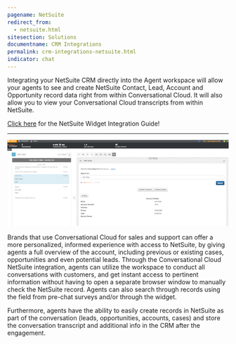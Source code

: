 ```yaml
---
pagename: NetSuite
redirect_from:
  - netsuite.html
sitesection: Solutions
documentname: CRM Integrations
permalink: crm-integrations-netsuite.html
indicator: chat
---
```


Integrating your NetSuite CRM directly into the Agent workspace will allow your agents to see and create NetSuite Contact, Lead, Account and Opportunity record data right from within Conversational Cloud. It will also allow you to view your Conversational Cloud transcripts from within NetSuite.

<div class="inntertext configlink"><a href="assets/CRM_Widget_Netsuite_Admin_Guide_2019_v2.pdf" target="_blank">Click here</a> for the NetSuite Widget Integration Guide!</div>
<hr class="solutionshr" />

<img src="img/archive/ns1.png"  alt="InAppOverview1">


Brands that use Conversational Cloud for sales and support can offer a more personalized, informed experience with access to NetSuite, by giving agents a full overview of the account, including previous or existing cases, opportunities and even potential leads. Through the Conversational Cloud NetSuite integration, agents can utilize the workspace to conduct all conversations with customers, and get instant access to pertinent information without having to open a separate browser window to manually check the NetSuite record. Agents can also search through records using the field from pre-chat surveys and/or through the widget.

Furthermore, agents have the ability to easily create records in NetSuite as part of the conversation (leads, opportunities, accounts, cases) and store the conversation transcript and additional info in the CRM after the engagement.
